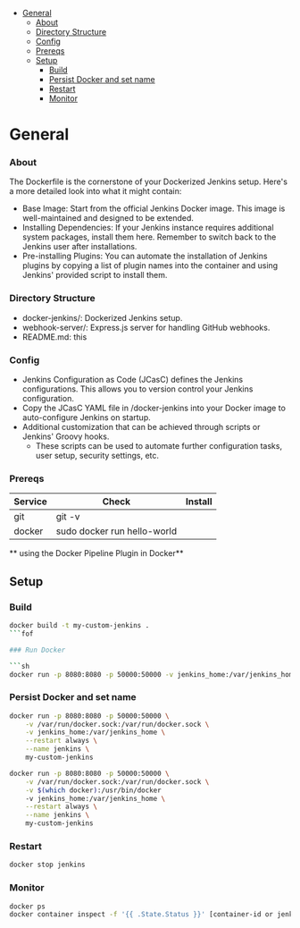 
- [General](#general)
    - [About](#about)
    - [Directory Structure](#directory-structure)
    - [Config](#config)
    - [Prereqs](#prereqs)
  - [Setup](#setup)
    - [Build](#build)
    - [Persist Docker and set name](#persist-docker-and-set-name)
    - [Restart](#restart)
    - [Monitor](#monitor)

# General

### About

The Dockerfile is the cornerstone of your Dockerized Jenkins setup. Here's a more detailed look into what it might contain:

- Base Image: Start from the official Jenkins Docker image. This image is well-maintained and designed to be extended.
- Installing Dependencies: If your Jenkins instance requires additional system packages, install them here. Remember to switch back to the Jenkins user after installations.
- Pre-installing Plugins: You can automate the installation of Jenkins plugins by copying a list of plugin names into the container and using Jenkins' provided script to install them.

### Directory Structure
- docker-jenkins/: Dockerized Jenkins setup.
- webhook-server/: Express.js server for handling GitHub webhooks.
- README.md: this

### Config

- Jenkins Configuration as Code (JCasC) defines the Jenkins configurations. This allows you to version control your Jenkins configuration.
- Copy the JCasC YAML file in /docker-jenkins into your Docker image to auto-configure Jenkins on startup.
- Additional customization that can be achieved through scripts or Jenkins' Groovy hooks.
    - These scripts can be used to automate further configuration tasks, user setup, security settings, etc.


### Prereqs

| Service | Check                       | Install |
| ------- | --------------------------- | ------- |
| git     | git -v                      |         |
| docker  | sudo docker run hello-world |         |

** using the Docker Pipeline Plugin in Docker**



## Setup

### Build

```sh
docker build -t my-custom-jenkins .
```fof

### Run Docker

```sh
docker run -p 8080:8080 -p 50000:50000 -v jenkins_home:/var/jenkins_home my-custom-jenkins
```

### Persist Docker and set name

```sh
docker run -p 8080:8080 -p 50000:50000 \
    -v /var/run/docker.sock:/var/run/docker.sock \
    -v jenkins_home:/var/jenkins_home \
    --restart always \
    --name jenkins \
    my-custom-jenkins
```

```sh
docker run -p 8080:8080 -p 50000:50000 \
    -v /var/run/docker.sock:/var/run/docker.sock \
    -v $(which docker):/usr/bin/docker 
    -v jenkins_home:/var/jenkins_home \
    --restart always \
    --name jenkins \
    my-custom-jenkins
```

### Restart

```sh
docker stop jenkins
```

### Monitor

```sh
docker ps
docker container inspect -f '{{ .State.Status }}' [container-id or jenkins]
```